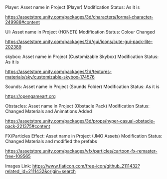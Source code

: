 Player: Asset name in Project (Player)
Modification Status: As it is

https://assetstore.unity.com/packages/3d/characters/formal-character-249988#content

UI: Asset name in Project (HONETi)
Modification Status: Colour Changed

https://assetstore.unity.com/packages/2d/gui/icons/cute-gui-pack-lite-202389

skybox: Asset name in Project (Customizable Skybox)
Modification Status: As it is

https://assetstore.unity.com/packages/2d/textures-materials/sky/customizable-skybox-174576

Sounds: Asset name in Project (Sounds Folder)
Modification Status: As it is

https://opengameart.org


Obstacles: Asset name in Project (Obstacle Pack)
Modification Status: Changed Materials and Animations Added

https://assetstore.unity.com/packages/3d/props/hyper-casual-obstacle-pack-221375#content

FX/Particles Effect:  Asset name in Project (JMO Assets)
Modification Status: Changed Materials and modified the prefabs

https://assetstore.unity.com/packages/vfx/particles/cartoon-fx-remaster-free-109565

Images Link:
https://www.flaticon.com/free-icon/github_2111432?related_id=2111432&origin=search



